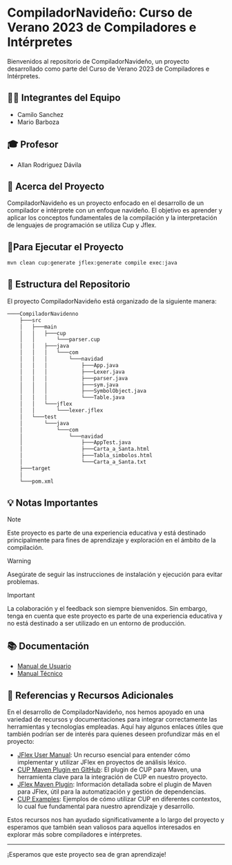 # CompiladorNavideño: Curso de Verano 2023 de Compiladores e Intérpretes

Bienvenidos al repositorio de CompiladorNavideño, un proyecto desarrollado como parte del Curso de Verano 2023 de Compiladores e Intérpretes.

## 👨‍💻 Integrantes del Equipo

- Camilo Sanchez
- Mario Barboza

## 🎓 Profesor

- Allan Rodriguez Dávila

## 🌟 Acerca del Proyecto

CompiladorNavideño es un proyecto enfocado en el desarrollo de un compilador e intérprete con un enfoque navideño. El objetivo es aprender y aplicar los conceptos fundamentales de la compilación y la interpretación de lenguajes de programación se utiliza Cup y Jflex.

## 🚀Para Ejecutar el Proyecto

```bash
mvn clean cup:generate jflex:generate compile exec:java
```

## 📂 Estructura del Repositorio

El proyecto CompiladorNavideño está organizado de la siguiente manera:

```bash
────CompiladorNavidenno 
    ├───src 
    │   ├───main 
    │   │   ├───cup 
    │   │       └───parser.cup 
    │   │   ├───java 
    │   │   │   └───com 
    │   │   │       └───navidad 
    │   │   │           ├───App.java 
    │   │   │           ├───Lexer.java 
    │   │   │           ├───parser.java 
    │   │   │           ├───sym.java 
    │   │   │           ├───SymbolObject.java 
    │   │   │           └───Table.java 
    │   │   └───jflex 
    │   │       └───lexer.jflex 
    │   └───test 
    │       └───java 
    │           └───com 
    │               └───navidad 
    │                   ├───AppTest.java 
    │                   ├───Carta_a_Santa.html 
    │                   ├───Tabla_simbolos.html 
    │                   └───Carta_a_Santa.txt 
    ├───target 
    │    
    └───pom.xml 
```

## 💡 Notas Importantes

> [!NOTE]
> Este proyecto es parte de una experiencia educativa y está destinado principalmente para fines de aprendizaje y exploración en el ámbito de la compilación.

> [!WARNING]
> Asegúrate de seguir las instrucciones de instalación y ejecución para evitar problemas.

> [!IMPORTANT]
> La colaboración y el feedback son siempre bienvenidos. Sin embargo, tenga en cuenta que este proyecto es parte de una experiencia educativa y no está destinado a ser utilizado en un entorno de producción.

## 📚 Documentación

- [Manual de Usuario](https://estudianteccr-my.sharepoint.com/:w:/g/personal/2021075241_estudiantec_cr/EfrZ9TDNVWZEoYgB_CFyBZUBpNYCSIv7tlmb4lqqqxJy5w?e=SgWaTk)
- [Manual Técnico](https://estudianteccr-my.sharepoint.com/:w:/g/personal/2021075241_estudiantec_cr/ESx-10rDiJpIvjpgLJcLQN4BNZPN5n5n7VVG9ZPT7pScbg?e=UmSGwh)

## 📌 Referencias y Recursos Adicionales

En el desarrollo de CompiladorNavideño, nos hemos apoyado en una variedad de recursos y documentaciones para integrar correctamente las herramientas y tecnologías empleadas. Aquí hay algunos enlaces útiles que también podrían ser de interés para quienes deseen profundizar más en el proyecto:

- [JFlex User Manual](https://jflex.de/manual.html#Example): Un recurso esencial para entender cómo implementar y utilizar JFlex en proyectos de análisis léxico.
- [CUP Maven Plugin en GitHub](https://github.com/vbmacher/cup-maven-plugin): El plugin de CUP para Maven, una herramienta clave para la integración de CUP en nuestro proyecto.
- [JFlex Maven Plugin](https://jflex-de.github.io/jflex-web/jflex-maven-plugin/plugin-info.html): Información detallada sobre el plugin de Maven para JFlex, útil para la automatización y gestión de dependencias.
- [CUP Examples](https://www2.cs.tum.edu/projects/cup/examples.php): Ejemplos de cómo utilizar CUP en diferentes contextos, lo cual fue fundamental para nuestro aprendizaje y desarrollo.

Estos recursos nos han ayudado significativamente a lo largo del proyecto y esperamos que también sean valiosos para aquellos interesados en explorar más sobre compiladores e intérpretes.

---

¡Esperamos que este proyecto sea de gran aprendizaje!

